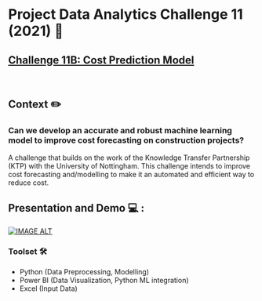 # Project Data Analytics Challenge 11 (2021) 💪
## <ins>Challenge 11B: Cost Prediction Model</ins>
</br>

## Context ✏️
### **Can we develop an accurate and robust machine learning model to improve cost forecasting on construction projects?**

A challenge that builds on the work of the Knowledge Transfer Partnership (KTP) with the University of Nottingham. This challenge intends to improve cost forecasting and/modelling to make it an automated and efficient way to reduce cost. 
</br>

## Presentation and Demo 💻 :

[![IMAGE ALT](https://img.youtube.com/vi/lSXov50lk6U/0.jpg)](https://www.youtube.com/watch?v=lSXov50lk6U)


### Toolset 🛠️

* Python (Data Preprocessing, Modelling)
* Power BI (Data Visualization, Python ML integration)
* Excel (Input Data)
